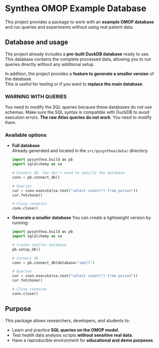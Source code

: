 # Synthea OMOP Example Database

This project provides a package to work with an **example OMOP database** and run queries and experiments without using real patient data.

## Database and usage

The project already includes a **pre-built DuckDB database** ready to use.  
This database contains the complete processed data, allowing you to run queries directly without any additional setup.

In addition, the project provides a **feature to generate a smaller version** of the database.  
This is useful for testing or if you want to **replace the main database**.

### WARNING WITH QUERIES

You need to modify the SQL queries because these databases do not use schemas.
Make sure the SQL syntax is compatible with DuckDB to avoid execution errors.
**The raw Atlas queries do not work**. You need to modify them.

### Available options

- **Full database**  
  Already generated and located in the `src/pysynthea/data/` directory.

  ```python
  import pysynthea.build as pb
  import sqlalchemy as sa

  # Connect db. You don't need to specify the database
  conn = pb.connect_db()

  # Queries
  cur = conn.execute(sa.text("select count(*) from person"))
  cur.fetchone()

  # Close conexion
  conn.close()
  ```

- **Generate a smaller database**
  You can create a lightweight version by running:

  ```python
  import pysynthea.build as pb
  import sqlalchemy as sa

  # Create smaller database
  pb.setup_db()

  # Connect db
  conn = pb.connect_db(database="small")

  # Queries
  cur = conn.execute(sa.text("select count(*) from person"))
  cur.fetchone()

  # Close conexion
  conn.close()
  ```

## Purpose

This package allows researchers, developers, and students to:

- Learn and practice **SQL queries on the OMOP model**.
- Test health data analysis scripts **without sensitive real data**.
- Have a reproducible environment for **educational and demo purposes**.
